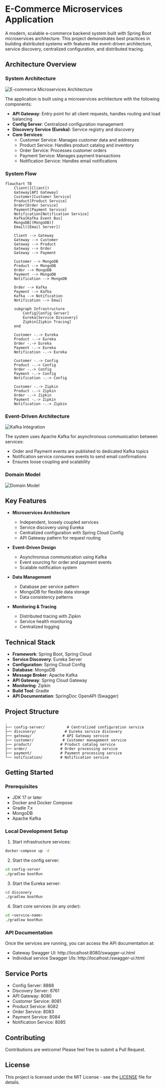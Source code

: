 # E-Commerce Microservices Application

A modern, scalable e-commerce backend system built with Spring Boot microservices architecture. This project demonstrates best practices in building distributed systems with features like event-driven architecture, service discovery, centralized configuration, and distributed tracing.

## Architecture Overview

### System Architecture
![E-commerce Microservices Architecture](architecture.png)

The application is built using a microservices architecture with the following components:

- **API Gateway**: Entry point for all client requests, handles routing and load balancing
- **Config Server**: Centralized configuration management
- **Discovery Service (Eureka)**: Service registry and discovery
- **Core Services**:
    - Customer Service: Manages customer data and addresses
    - Product Service: Handles product catalog and inventory
    - Order Service: Processes customer orders
    - Payment Service: Manages payment transactions
    - Notification Service: Handles email notifications

### System Flow
```mermaid
flowchart TB
    Client([Client])
    Gateway[API Gateway]
    Customer[Customer Service]
    Product[Product Service]
    Order[Order Service]
    Payment[Payment Service]
    Notification[Notification Service]
    Kafka[Kafka Event Bus]
    MongoDB[(MongoDB)]
    Email([Email Server])

    Client --> Gateway
    Gateway --> Customer
    Gateway --> Product
    Gateway --> Order
    Gateway --> Payment
    
    Customer --> MongoDB
    Product --> MongoDB
    Order --> MongoDB
    Payment --> MongoDB
    Notification --> MongoDB

    Order --> Kafka
    Payment --> Kafka
    Kafka --> Notification
    Notification --> Email

    subgraph Infrastructure
        Config[Config Server]
        Eureka[Service Discovery]
        Zipkin[Zipkin Tracing]
    end

    Customer -.-> Eureka
    Product -.-> Eureka
    Order -.-> Eureka
    Payment -.-> Eureka
    Notification -.-> Eureka
    
    Customer -.-> Config
    Product -.-> Config
    Order -.-> Config
    Payment -.-> Config
    Notification -.-> Config

    Customer -.-> Zipkin
    Product -.-> Zipkin
    Order -.-> Zipkin
    Payment -.-> Zipkin
    Notification -.-> Zipkin
```

### Event-Driven Architecture
![Kafka Integration](kafka-integration.png)

The system uses Apache Kafka for asynchronous communication between services:
- Order and Payment events are published to dedicated Kafka topics
- Notification service consumes events to send email confirmations
- Ensures loose coupling and scalability

### Domain Model
![Domain Model](domain-model.png)

## Key Features

- **Microservices Architecture**
    - Independent, loosely coupled services
    - Service discovery using Eureka
    - Centralized configuration with Spring Cloud Config
    - API Gateway pattern for request routing

- **Event-Driven Design**
    - Asynchronous communication using Kafka
    - Event sourcing for order and payment events
    - Scalable notification system

- **Data Management**
    - Database per service pattern
    - MongoDB for flexible data storage
    - Data consistency patterns

- **Monitoring & Tracing**
    - Distributed tracing with Zipkin
    - Service health monitoring
    - Centralized logging

## Technical Stack

- **Framework**: Spring Boot, Spring Cloud
- **Service Discovery**: Eureka Server
- **Configuration**: Spring Cloud Config
- **Database**: MongoDB
- **Message Broker**: Apache Kafka
- **API Gateway**: Spring Cloud Gateway
- **Monitoring**: Zipkin
- **Build Tool**: Gradle
- **API Documentation**: SpringDoc OpenAPI (Swagger)

## Project Structure

```
.
├── config-server/          # Centralized configuration service
├── discovery/             # Eureka service discovery
├── gateway/              # API Gateway service
├── customer/             # Customer management service
├── product/             # Product catalog service
├── order/               # Order processing service
├── payment/             # Payment processing service
└── notification/        # Notification service
```

## Getting Started

### Prerequisites

- JDK 17 or later
- Docker and Docker Compose
- Gradle 7.x
- MongoDB
- Apache Kafka

### Local Development Setup

1. Start infrastructure services:
```bash
docker-compose up -d
```

2. Start the config server:
```bash
cd config-server
./gradlew bootRun
```

3. Start the Eureka server:
```bash
cd discovery
./gradlew bootRun
```

4. Start core services (in any order):
```bash
cd <service-name>
./gradlew bootRun
```

### API Documentation

Once the services are running, you can access the API documentation at:
- Gateway Swagger UI: http://localhost:8080/swagger-ui.html
- Individual service Swagger UIs: http://localhost:<service-port>/swagger-ui.html

## Service Ports

- Config Server: 8888
- Discovery Server: 8761
- API Gateway: 8080
- Customer Service: 8081
- Product Service: 8082
- Order Service: 8083
- Payment Service: 8084
- Notification Service: 8085

## Contributing

Contributions are welcome! Please feel free to submit a Pull Request.

## License

This project is licensed under the MIT License - see the [LICENSE](LICENSE) file for details.
